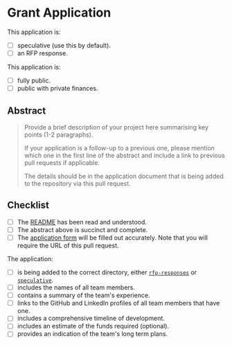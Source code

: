 # Grant Application

This application is:

- [ ] speculative (use this by default).
- [ ] an RFP response.

This application is:

- [ ] fully public.
- [ ] public with private finances.

## Abstract

> Provide a brief description of your project here summarising key points (1-2 paragraphs).
>
> If your application is a follow-up to a previous one, please mention which one in the first line of the abstract and include a link to previous pull requests if applicable.
>
> The details should be in the application document that is being added to the repository via this pull request.


## Checklist

- [ ] The [README](../README.md) has been read and understood.
- [ ] The abstract above is succinct and complete.
- [ ] The [application form](https://docs.google.com/forms/d/e/1FAIpQLSfMfjiRmDQDRk-4OhNASM6BAKii7rz_B1jWtbCPkUh6N7M2ww/viewform) will be filled out accurately. Note that you will require the URL of this pull request.

The application:

- [ ] is being added to the correct directory, either [`rfp-responses`](https://github.com/w3f/General-Grants-Program/tree/master/grants/rfp-responses) or  [`speculative`](https://github.com/w3f/General-Grants-Program/tree/master/grants/speculative).
- [ ] includes the names of all team members.
- [ ] contains a summary of the team's experience.
- [ ] links to the GitHub and LinkedIn profiles of all team members that have one.
- [ ] includes a comprehensive timeline of development.
- [ ] includes an estimate of the funds required (optional).
- [ ] provides an indication of the team's long term plans.
